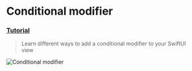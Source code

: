  # Conditional modifier
 ### [Tutorial](https://designcode.io/swiftui-handbook-conditional-modifier)
> Learn different ways to add a conditional modifier to your SwiftUI view

![Conditional modifier](https://github.com/mrgsdev/DesignCode/assets/157994617/885854f2-4854-498b-b37c-6ae061995f24)
 